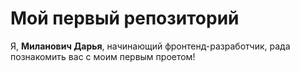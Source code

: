 # Мой первый репозиторий
Я, **Миланович Дарья**, начинающий фронтенд-разработчик, рада познакомить вас с моим первым проетом!
